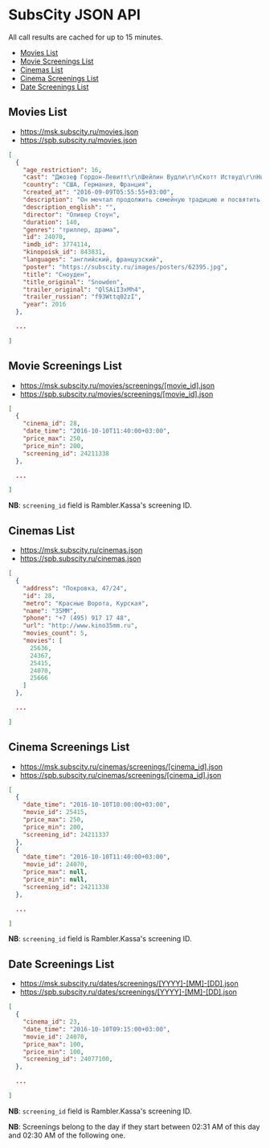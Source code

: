SubsCity JSON API
===================

All call results are cached for up to 15 minutes.

* [Movies List](#movies-list)
* [Movie Screenings List](#movie-screenings-list)
* [Cinemas List](#cinemas-list)
* [Cinema Screenings List](#cinema-screenings-list)
* [Date Screenings List](#date-screenings-list)

## Movies List

* https://msk.subscity.ru/movies.json
* https://spb.subscity.ru/movies.json

```JSON
[
  {
	"age_restriction": 16,
	"cast": "Джозеф Гордон-Левитт\r\nШейлин Вудли\r\nСкотт Иствуд\r\nНиколас Кейдж\r\nТимоти Олифант\r\nЗакари Куинто\r\nЛоган Маршалл-Грин\r\nДжоэли Ричардсон\r\nРис Иванс\r\nБен Шнетцер",
	"country": "США, Германия, Франция",
	"created_at": "2016-09-09T05:55:55+03:00",
	"description": "Он мечтал продолжить семейную традицию и посвятить свою жизнь служению Родине.",
	"description_english": "",
	"director": "Оливер Стоун",
	"duration": 140,
	"genres": "триллер, драма",
	"id": 24070,
	"imdb_id": 3774114,
	"kinopoisk_id": 843831,
	"languages": "английский, французский",
	"poster": "https://subscity.ru/images/posters/62395.jpg",
	"title": "Сноуден",
	"title_original": "Snowden",
	"trailer_original": "QlSAiI3xMh4",
	"trailer_russian": "f93Wttq02zI",
	"year": 2016
  },

  ...

]
```

## Movie Screenings List

* https://msk.subscity.ru/movies/screenings/[movie_id].json
* https://spb.subscity.ru/movies/screenings/[movie_id].json

```JSON
[
  {
	"cinema_id": 28,
	"date_time": "2016-10-10T11:40:00+03:00",
	"price_max": 250,
	"price_min": 200,
	"screening_id": 24211338
  },

  ...

]
```

**NB**: `screening_id` field is Rambler.Kassa's screening ID.

## Cinemas List

* https://msk.subscity.ru/cinemas.json
* https://spb.subscity.ru/cinemas.json

```JSON
[
  {
	"address": "Покровка, 47/24",
	"id": 28,
	"metro": "Красные Ворота, Курская",
	"name": "35ММ",
	"phone": "+7 (495) 917 17 48",
	"url": "http://www.kino35mm.ru",
	"movies_count": 5,
	"movies": [
	  25636,
	  24367,
	  25415,
	  24070,
	  25666
	]
  },

  ...

]
```

## Cinema Screenings List

* https://msk.subscity.ru/cinemas/screenings/[cinema_id].json
* https://spb.subscity.ru/cinemas/screenings/[cinema_id].json

```JSON
[
  {
	"date_time": "2016-10-10T10:00:00+03:00",
	"movie_id": 25415,
	"price_max": 250,
	"price_min": 200,
	"screening_id": 24211337
  },
  {
	"date_time": "2016-10-10T11:40:00+03:00",
	"movie_id": 24070,
	"price_max": null,
	"price_min": null,
	"screening_id": 24211338
  },

  ...

]
```

**NB**: `screening_id` field is Rambler.Kassa's screening ID.

## Date Screenings List

* https://msk.subscity.ru/dates/screenings/[YYYY]-[MM]-[DD].json
* https://spb.subscity.ru/dates/screenings/[YYYY]-[MM]-[DD].json

```JSON
[
  {
	"cinema_id": 23,
	"date_time": "2016-10-10T09:15:00+03:00",
	"movie_id": 24070,
	"price_max": 100,
	"price_min": 100,
	"screening_id": 24077100,
  },

  ...

]
```

**NB**: `screening_id` field is Rambler.Kassa's screening ID.

**NB**: Screenings belong to the day if they start between 02:31 AM of this day and 02:30 AM of the following one.
